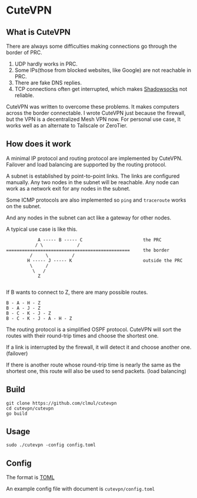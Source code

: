 # CuteVPN

## What is CuteVPN

There are always some difficulties making connections go through the border of PRC.

1. UDP hardly works in PRC.
2. Some IPs(those from blocked websites, like Google) are not reachable in PRC.
3. There are fake DNS replies.
4. TCP connections often get interrupted, which makes [Shadowsocks](https://github.com/shadowsocks) not reliable.

CuteVPN was written to overcome these problems. It makes computers across the border connectable.
I wrote CuteVPN just because the firewall, but the VPN is a decentralized Mesh VPN now.
For personal use case, It works well as an alternate to Tailscale or ZeroTier.

## How does it work

A minimal IP protocol and routing protocol are implemented by CuteVPN.
Failover and load balancing are supported by the routing protocol.

A subnet is established by point-to-point links. The links are configured manually.
Any two nodes in the subnet will be reachable.
Any node can work as a network exit for any nodes in the subnet.

Some ICMP protocols are also implemented so `ping` and `traceroute` works on the subnet.

And any nodes in the subnet can act like a gateway for other nodes.

A typical use case is like this.
```
            A ----- B ----- C                       the PRC
           / \             /
===============================================     the border
         /     \         /
        H ----- J ----- K                           outside the PRC
         \     /
          \   /
            Z
   
```

If B wants to connect to Z, there are many possible routes.
```
B - A - H - Z
B - A - J - Z
B - C - K - J - Z
B - C - K - J - A - H - Z
```

The routing protocol is a simplified OSPF protocol.
CuteVPN will sort the routes with their round-trip times and choose the shortest one.

If a link is interrupted by the firewall, it will detect it and choose another one. (failover)

If there is another route whose round-trip time is nearly the same as the shortest one, this route will also be used to send packets. (load balancing)

## Build

```shell
git clone https://github.com/clmul/cutevpn
cd cutevpn/cutevpn
go build
```

## Usage

```shell
sudo ./cutevpn -config config.toml
```

## Config

The format is [TOML](https://github.com/toml-lang/toml)

An example config file with document is `cutevpn/config.toml`
